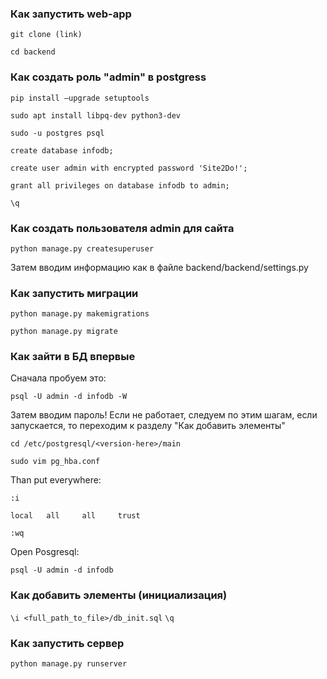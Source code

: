 ### Как запустить web-app

  `git clone (link)`
  
  `cd backend`

### Как создать роль "admin" в postgress
  `pip install —upgrade setuptools`

  `sudo apt install libpq-dev python3-dev`

  `sudo -u postgres psql`

  `create database infodb;`

  `create user admin with encrypted password 'Site2Do!'; `

  `grant all privileges on database infodb to admin;`

  `\q`

### Как создать пользователя admin для сайта
  `python manage.py createsuperuser`

  Затем вводим информацию как в файле backend/backend/settings.py


### Как запустить миграции

  `python manage.py makemigrations`
  
  `python manage.py migrate`

### Как зайти в БД впервые

Сначала пробуем это:

`psql -U admin -d infodb -W`

Затем вводим пароль! Если не работает, следуем по этим шагам, если запускается, то переходим к разделу "Как добавить элементы"

  `cd /etc/postgresql/<version-here>/main`
  
  `sudo vim pg_hba.conf`

Than put everywhere:

  `:i`
  
  `local   all     all     trust`
  
  `:wq`
  
Open Posgresql:
  
  `psql -U admin -d infodb`
  
### Как добавить элементы (инициализация)

`\i <full_path_to_file>/db_init.sql`
`\q`

### Как запустить сервер
  `python manage.py runserver`


